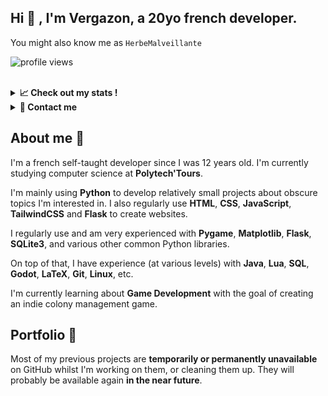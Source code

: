 <h2>Hi 👋 , I'm Vergazon, a 20yo french developer.</h2>

You might also know me as <code>HerbeMalveillante</code>

![profile views](https://komarev.com/ghpvc/?username=herbemalveillante&label=Profile%20views&color=0e75b6&style=flat)

<br>

<details>
<summary><b>📈 Check out my stats !</b></summary>
<img alt = "GitHub Stats" src="https://github-readme-stats.vercel.app/api?username=HerbeMalveillante&show_icons=true&theme=dark">

[![trophy](https://github-profile-trophy.vercel.app/?username=HerbeMalveillante&&theme=darkhub)](https://github.com/ryo-ma/github-profile-trophy)
<img alt = "Top Language" src="https://github-readme-stats.vercel.app/api/top-langs/?username=HerbeMalveillante&hide_border=false&title_color=C9D1D9&text_color=8B948D&layout=compact&bg_color=0D1117&theme=dark">

</details>

<details>
<summary><b>📩 Contact me</b></summary>
<ul>
<li>💬 Discord : <code>Vergazon#5844</code></li>
<li>🦜 Twitter : <a href="https://twitter.com/P4CO3">P4CO3</a></li>
<li>🎥 Youtube : <a href="https://www.youtube.com/channel/UC0qAWS1GcM8_cRLoPtLgNHA">@herbemalveillante</a></li>
</ul>

</details>

## About me 🦾

I'm a french self-taught developer since I was 12 years old. I'm currently studying computer science at **Polytech'Tours**.

I'm mainly using **Python** to develop relatively small projects about obscure topics I'm interested in. I also regularly use **HTML**, **CSS**, **JavaScript**, **TailwindCSS** and **Flask** to create websites.

I regularly use and am very experienced with **Pygame**, **Matplotlib**, **Flask**, **SQLite3**, and various other common Python libraries.

On top of that, I have experience (at various levels) with **Java**, **Lua**, **SQL**, **Godot**, **LaTeX**, **Git**, **Linux**, etc.

I'm currently learning about **Game Development** with the goal of creating an indie colony management game.

## Portfolio 🎨

Most of my previous projects are **temporarily or permanently unavailable** on GitHub whilst I'm working on them, or cleaning them up. They will probably be available again **in the near future**.
